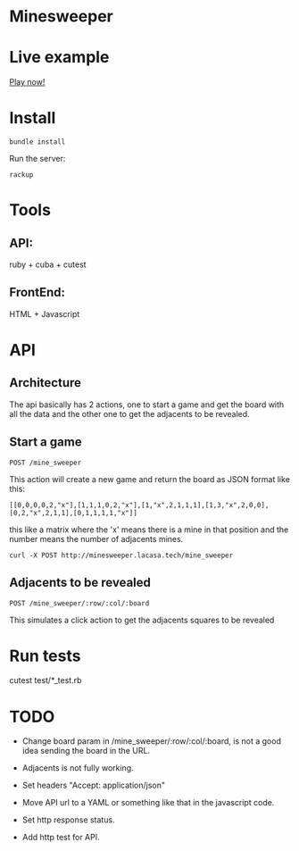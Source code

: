 Minesweeper
============

Live example
=============

[Play now!](http://minesweeper.lacasa.tech/play/)

Install
========

```bundle install```

Run the server:

```rackup```

Tools
======

API:
----

ruby + cuba + cutest

FrontEnd:
---------

HTML + Javascript

API
===

Architecture
-------------

The api basically has 2 actions, one to start a game and get the
board with all the data and the other one to get the adjacents to
be revealed.

Start a game
-------------

```POST /mine_sweeper```

This action will create a new game and return the board as JSON format
like this:

```[[0,0,0,0,2,"x"],[1,1,1,0,2,"x"],[1,"x",2,1,1,1],[1,3,"x",2,0,0],[0,2,"x",2,1,1],[0,1,1,1,1,"x"]]```

this like a matrix where the 'x' means there is a mine in that position and
the number means the number of adjacents mines.

```curl -X POST http://minesweeper.lacasa.tech/mine_sweeper```

Adjacents to be revealed
-------------------------

```POST /mine_sweeper/:row/:col/:board```

This simulates a click action to get the adjacents squares to be revealed

Run tests
=========

cutest test/*_test.rb

TODO
====

* Change board param in /mine_sweeper/:row/:col/:board, is not a good idea
  sending the board in the URL.

* Adjacents is not fully working.

* Set headers "Accept: application/json"

* Move API url to a YAML or something like that in the javascript code.

* Set http response status.

* Add http test for API.
